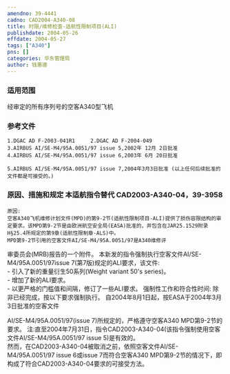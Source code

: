 ```yaml
---
amendno: 39-4441  
cadno: CAD2004-A340-08  
title: 时限/维修检查-适航性限制项目(ALI)  
publishdate: 2004-05-26  
effdate: 2004-05-27  
tags: ["A340"]  
pns: []  
categories: 华东管理局  
author: 钱惠德  
---
```

  
### 适用范围  
经审定的所有序列号的空客A340型飞机  
  
<!--more-->  
### 参考文件  
    1.DGAC AD F-2003-041R1     2.DGAC AD F-2004-049  
    3.AIRBUS AI/SE-M4/95A.0051/97 issue 5,2002年 12月 2日批准  
    4.AIRBUS AI/SE-M4/95A.0051/97 issue 6,2003年 6月 20日批准  
  
    5.AIRBUS AI/SE-M4/95A.0051/97 issue 7,2004年3月3日批准 (以上任何后续批准的文件都是可接受的。)  
  
### 原因、措施和规定 本适航指令替代 CAD2003-A340-04，39-3958  
    原因:  
    空客A340飞机维修计划文件(MPD)的第9-2节(适航性限制项目-ALI)提供了损伤容限结构的审定要求。该MPD第9-2节是由欧洲航空安全局(EASA)批准的，并包含在JAR25.1529附录H§25.4所规定的第9章(适航性限制章-ALS)中。  
    MPD第9-2节引用的空客文件AI/SE-M4/95A.0051/97是A340维修评  
  
审委员会(MRB)报告的一个附件。     本新发的指令强制执行空客文件AI/SE-M4/95A.0051/97issue 7(第7版)规定的ALI要求，该文件:  
    - 引入了新的重量衍生50系列(Weight variant 50's series)。  
    - 增加了新的ALI要求。  
    - 以更严格的门槛值和间隔，修订了一些ALI要求。     强制性工作和符合性时间:     除非已经完成，按以下要求强制执行。 自2004年8月1日起，按EASA于2004年3月3日批准的空客文件  
  
AI/SE-M4/95A.0051/97(issue 7)所规定的，严格遵守空客A340 MPD第9-2节的要求。 注:直至2004年7月31日，指令CAD2003-A340-04(该指令强制使用空客文件AI/SE-M4/95A.0051/97 issue 5)是有效的。  
    然而，在CAD2003-A340-04被取消之前，依照空客文件AI/SE-M4/95A.0051/97 issue 6或issue 7而符合空客A340 MPD第9-2节的情况下，即构成了符合CAD2003-A340-04要求的可接受方法。  
